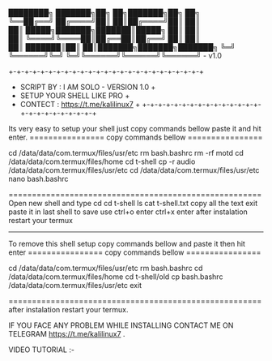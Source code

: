 ████████╗      ███████╗██╗  ██╗███████╗██╗     ██╗     
╚══██╔══╝      ██╔════╝██║  ██║██╔════╝██║     ██║     
   ██║   █████╗███████╗███████║█████╗  ██║     ██║    
   ██║   ╚════╝╚════██║██╔══██║██╔══╝  ██║     ██║     
   ██║         ███████║██║  ██║███████╗███████╗███████╗
   ╚═╝         ╚══════╝╚═╝  ╚═╝╚══════╝╚══════╝╚══════╝
									            - v1.0 

+-+-+-+-+-+-+-+-+-+-+-+-+-+-+-+-+-+-+-+-+-+-+-+-+
+ SCRIPT BY : I AM SOLO           - VERSION 1.0 +
+ SETUP YOUR SHELL LIKE PRO                     +
+ CONTECT : https://t.me/kalilinux7             +
+-+-+-+-+-+-+-+-+-+-+-+-+-+-+-+-+-+-+-+-+-+-+-+-+

Its very easy to setup your shell just copy commands
bellow paste it and hit enter.
================ copy commands bellow ================

cd /data/data/com.termux/files/usr/etc
rm bash.bashrc
rm -rf motd
cd /data/data/com.termux/files/home
cd t-shell
cp -r audio /data/data/com.termux/files/usr/etc
cd /data/data/com.termux/files/usr/etc
nano bash.bashrc

======================================================
Open new shell and type
cd 
cd t-shell
ls
cat t-shell.txt
copy all the text
exit
paste it in last shell
to save use 
ctrl+o enter
ctrl+x enter
after instalation restart your termux

-------------------------------------------------------

To remove this shell setup copy commands bellow and
paste it then hit enter
================ copy commands bellow ================

cd /data/data/com.termux/files/usr/etc
rm bash.bashrc
cd /data/data/com.termux/files/home
cd t-shell/old
cp bash.bashrc /data/data/com.termux/files/usr/etc
exit

======================================================
after instalation restart your termux.

IF YOU FACE ANY PROBLEM WHILE INSTALLING CONTACT ME ON
TELEGRAM https://t.me/kalilinux7 .

VIDEO TUTORIAL :- <NULL>
